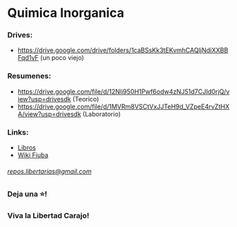 # Quimica Inorganica

### Drives:
* https://drive.google.com/drive/folders/1caBSsKk3tEKvmhCAQljNdiXXBBFqd1vF (un poco viejo)

### Resumenes:
* https://drive.google.com/file/d/12Nli950H1Pwf6odw4zNJ51d7CJId0rjQ/view?usp=drivesdk (Teorico)
* https://drive.google.com/file/d/1MVRm8VSCtVxJJTeH9d_VZpeE4rvZtHXA/view?usp=drivesdk (Laboratorio)

### Links:
* [Libros](https://drive.google.com/drive/folders/1ya8vqmyFPC4yAD-UuOSYJjASfnrOFhj7)
* [Wiki Fiuba](http://wiki.foros-fiuba.com.ar/materias:63:13)

###### repos.libertarias@gmail.com
### Deja una ⭐! 
### Viva la Libertad Carajo!

